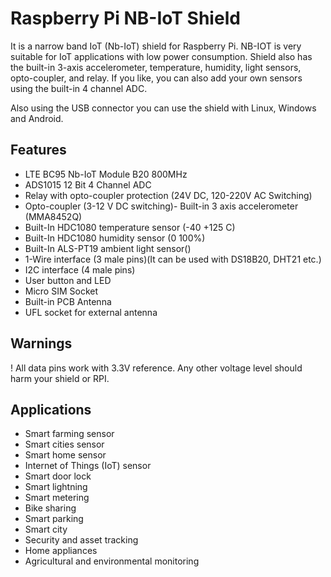 <!--
---
name: Raspberry Pi NB-IoT Shield
class: board
type: com
formfactor: HAT
manufacturer: Sixfab
description: Connect from anywhere to the internet via NB-IoT on a Raspberry Pi
github: https://github.com/sixfab/RPI-NB-IoT-Shield
url: https://sixfab.com/product/raspberry-pi-nb-iot-shield/
buy: https://sixfab.com/product/raspberry-pi-nb-iot-shield/
image: 'sixfab-nbiot-shield.png'
pincount: 40
eeprom: no
power:
  '2':
ground:
  '6':
  '9':
  '14':
  '20':
  '25':
  '30':
  '34':
  '39':
pin:
  '3':
    mode: i2c
  '5':
    mode: i2c
  '7':
    name: 1wire
  '8':
    mode: uart
  '10':
    mode: uart
  '29':
    mode: input
    name: IN2
  '31':
    mode: input
    name: VDD_EXT
  '32':
    mode: input
    name: IN1
  '33':
    mode: input
    name: RI
  '37':
    mode: output
    name: Reset
  '37':
    mode: output
    name: Relay
  '38':
    mode: output
    name: User Led
  '38':
    mode: input
    name: User Button
-->
# Raspberry Pi NB-IoT Shield

It is a narrow band IoT (Nb-IoT) shield for Raspberry Pi. NB-IOT is very suitable for IoT applications with low power consumption. Shield also has the built-in 3-axis accelerometer, temperature, humidity, light sensors, opto-coupler, and relay. If you like, you can also add your own sensors using the built-in 4 channel ADC.

Also using the USB connector you can use the shield with Linux, Windows and Android.

## Features

- LTE BC95 Nb-IoT Module B20 800MHz 
- ADS1015 12 Bit 4 Channel ADC
- Relay with opto-coupler protection (24V DC, 120-220V AC Switching)
- Opto-coupler (3-12 V DC switching)- Built-in 3 axis accelerometer (MMA8452Q)
- Built-In HDC1080 temperature sensor (-40 +125 C)
- Built-In HDC1080 humidity sensor (0 100%)
- Built-In ALS-PT19 ambient light sensor()
- 1-Wire interface (3 male pins)(It can be used with DS18B20, DHT21 etc.)
- I2C interface (4 male pins)
- User button and LED
- Micro SIM Socket
- Built-in PCB Antenna
- UFL socket for external antenna

## Warnings

! All data pins work with 3.3V reference. Any other voltage level should harm your shield or RPI.

## Applications

- Smart farming sensor
- Smart cities sensor
- Smart home sensor
- Internet of Things (IoT) sensor
- Smart door lock
- Smart lightning
- Smart metering
- Bike sharing
- Smart parking
- Smart city
- Security and asset tracking
- Home appliances
- Agricultural and environmental monitoring
